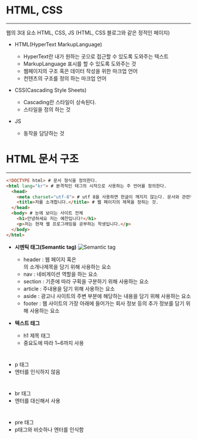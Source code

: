 # HTML, CSS

---

웹의 3대 요소 HTML, CSS, JS (HTML, CSS 블로그와 같은 정적인 페이지)

* HTML(HyperText MarkupLanguage)
  * HyperText란 내가 원하는 곳으로 접근할 수 있도록 도와주는 텍스트
  * MarkupLanguage 표시를 할 수 있도록 도와주는 것
  * 웹페이지의 구조 혹은 데이터 작성을 위한 마크업 언어
  * 컨텐츠의 구조를 정의 하는 마크업 언어

* CSS(Cascading Style Sheets)
  * Cascading란 스타일이 상속된다.
  * 스타일을 정의 하는 것

* JS
  * 동작을 담당하는 것
  


# HTML 문서 구조

---

~~~html
<!DOCTYPE html> # 문서 형식을 정의한다.
<html lang="kr"> # 본격적인 태그의 시작으로 사용하는 주 언어를 정의한다.
  <head>
    <meta charset="utf-8"> # utf 8을 사용하면 한글이 깨지지 않는다. 문서와 관련된 정보
    <title>저를 소개합니다.</title> # 웹 페이지의 제목을 정하는 것.
  </head>
  <body> # 눈에 보이는 사이트 전체
    <h1>안녕하세요 저는 예찬입니다!</h1>
    <p>저는 현재 웹 프로그래밍을 공부하는 학생입니다.</p>
  </body>
</html>
~~~
  
* **시멘틱 태그(Semantic tag)**
![Semantic tag](/Layout.PNG)
  * header : 웹 페이지 혹은 <section>의 소개나제목을 담기 위해 사용하는 요소
  * nav : 네비게이션 역할을 하는 요소
  * section : 기준에 따라 구획을 구분하기 위해 사용하는 요소
  * article : 주내용을 담기 위해 사용하는 요소
  * aside : 광고나 사이트의 주변 부분에 해당하는 내용을 담기 위해 사용하는 요소
  * footer : 웹 사이트의 가장 아래에 들어가는 회사 정보 등의 추가 정보를 담기 위해 사용하는 요소
  
* **텍스트 태그**
  + h1 제목 태그
   + 중요도에 따라 1~6까지 사용  
#
  * p 태그 
   * 엔터를 인식하지 않음  
  #
  - br 태그 
   - 엔터를 대신해서 사용  
  #
  * pre 태그
   * p태그와 비슷하나 엔터를 인식함  
 # 
